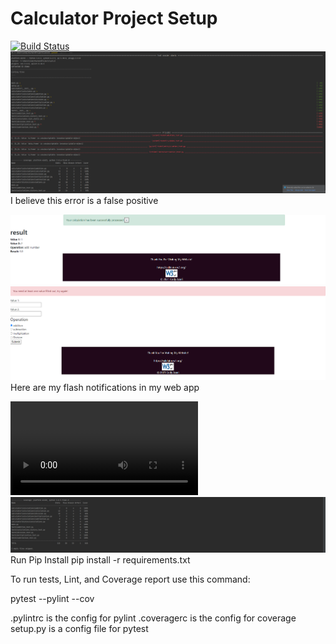 # Calculator Project Setup
[![Build Status](https://app.travis-ci.com/codyazari/calc2.svg?branch=main)](https://app.travis-ci.com/codyazari/calc2)
![image](app/static/testingpicture.PNG)
I believe this error is a false positive

![image](app/static/flashtest.PNG)
![image](app/static/flashtest2.PNG)
Here are my flash notifications in my web app

![video](app/static/WebCalcPreview.mp4)
![image](app/static/tests.PNG)
Run Pip Install
pip install -r requirements.txt

To run tests, Lint, and Coverage report use this command:

pytest  --pylint --cov

.pylintrc is the config for pylint
.coveragerc is the config for coverage
setup.py is a config file for pytest
